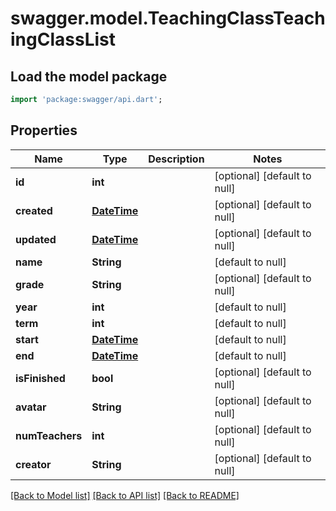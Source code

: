 # swagger.model.TeachingClassTeachingClassList

## Load the model package
```dart
import 'package:swagger/api.dart';
```

## Properties
Name | Type | Description | Notes
------------ | ------------- | ------------- | -------------
**id** | **int** |  | [optional] [default to null]
**created** | [**DateTime**](DateTime.md) |  | [optional] [default to null]
**updated** | [**DateTime**](DateTime.md) |  | [optional] [default to null]
**name** | **String** |  | [default to null]
**grade** | **String** |  | [optional] [default to null]
**year** | **int** |  | [default to null]
**term** | **int** |  | [default to null]
**start** | [**DateTime**](DateTime.md) |  | [default to null]
**end** | [**DateTime**](DateTime.md) |  | [default to null]
**isFinished** | **bool** |  | [optional] [default to null]
**avatar** | **String** |  | [optional] [default to null]
**numTeachers** | **int** |  | [optional] [default to null]
**creator** | **String** |  | [optional] [default to null]

[[Back to Model list]](../README.md#documentation-for-models) [[Back to API list]](../README.md#documentation-for-api-endpoints) [[Back to README]](../README.md)

